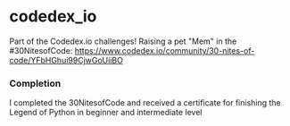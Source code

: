# codedex_io
Part of the Codedex.io challenges! Raising a pet "Mem" in the #30NitesofCode: https://www.codedex.io/community/30-nites-of-code/YFbHGhui99CjwGoUiiBO

### Completion
I completed the 30NitesofCode and received a certificate for finishing the Legend of Python in beginner and intermediate level
